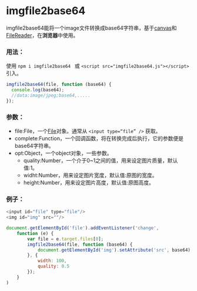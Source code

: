 # imgfile2base64

imgfile2base64能将一个image文件转换成base64字符串，基于[canvas](https://developer.mozilla.org/en-US/docs/Web/HTML/Element/canvas)和[FileReader](https://developer.mozilla.org/en-US/docs/Web/API/FileReader)，在**浏览器**中使用。



### 用法：

使用 `npm i imgfile2base64 `
或
`<script src="imgfile2base64.js"></script>` 引入。

```javascript
imgfile2base64(file, function (base64) {
  console.log(base64);
  //data:image/jpeg;base64,.....
});
```



### 参数：

- file:File，一个[File](https://developer.mozilla.org/en-US/docs/Web/API/File)对象。通常从 `<input type=“file” />` 获取。
- complete:Function，一个回调函数，将在转换完成后执行，它的参数便是base64字符串。
- opt:Object，一个object对象，一些参数。
  - quality:Number，一个介于0~1之间的值，用来设定图片质量，默认值:1。
  - widht:Number，用来设定图片宽度，默认值:原图的宽度。
  - height:Number，用来设定图片高度，默认值:原图高度。

### 例子：

```javascript
<input id="file" type="file"/>
<img id="img" src=""/>
```

```javascript
document.getElementById('file').addEventListener('change',
    function (e) {
        var file = e.target.files[0];
        imgfile2base64(file, function (base64) {
            document.getElementById('img').setAttribute('src', base64);
        }, {
            width: 100,
            quality: 0.5
        });
    }
)
```


